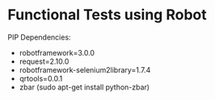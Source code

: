 # Functional Tests using Robot

PIP Dependencies:
- robotframework=3.0.0
- request=2.10.0
- robotframework-selenium2library=1.7.4
- qrtools=0.0.1
- zbar (sudo apt-get install python-zbar)
